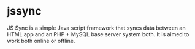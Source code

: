 # jssync

JS Sync is a simple Java script framework that syncs data between an HTML app and an PHP + MySQL base server system both. It is aimed to work both online or offline.
